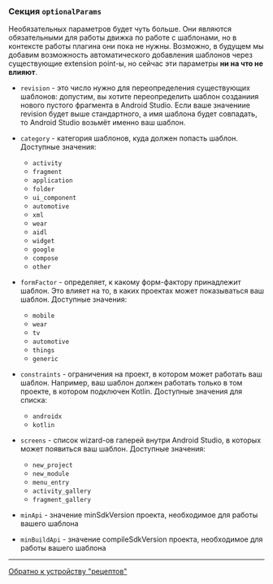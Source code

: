 ### Секция `optionalParams`

Необязательных параметров будет чуть больше.
Они являются обязательными для работы движка по работе с шаблонами, но в контексте работы плагина они
пока не нужны. Возможно, в будущем мы добавим возможность автоматического добавления шаблонов через
существующие extension point-ы, но сейчас эти параметры **ни на что не влияют**.

-  `revision` - это число нужно для переопределения существующих шаблонов:
   допустим, вы хотите переопределить шаблон созданиия нового пустого фрагмента в Android Studio. Если ваше значениие
   revision будет выше стандартного, а имя шаблона будет совпадать, то Android Studio возьмёт именно ваш шаблон.

- `category` - категория шаблонов, куда должен попасть шаблон. Доступные значения:
    * `activity`
    * `fragment`
    * `application`
    * `folder`
    * `ui_component`
    * `automotive`
    * `xml`
    * `wear`
    * `aidl`
    * `widget`
    * `google`
    * `compose`
    * `other`

- `formFactor` - определяет, к какому форм-фактору принадлежит шаблон.
  Это влияет на то, в каких проектах может показываться ваш шаблон.
  Доступные значения:
    * `mobile`
    * `wear`
    * `tv`
    * `automotive`
    * `things`
    * `generic`

- `constraints` - ограничения на проект, в котором может работать ваш шаблон.
  Например, ваш шаблон должен работать только в том проекте, в котором подключен Kotlin.
  Доступные значения для списка:
    * `androidx`
    * `kotlin`

- `screens` - список wizard-ов галерей внутри Android Studio, в которых может появиться ваш шаблон.
  Доступные значения:
    * `new_project`
    * `new_module`
    * `menu_entry`
    * `activity_gallery`
    * `fragment_gallery`

- `minApi` - значение minSdkVersion проекта, необходимое для работы вашего шаблона

- `minBuildApi` - значение compileSdkVersion проекта, необходимое для работы вашего шаблона 

---

[Обратно к устройству "рецептов"](/plugins/hh-geminio/docs/ru/RECIPE_CONTENT.md)